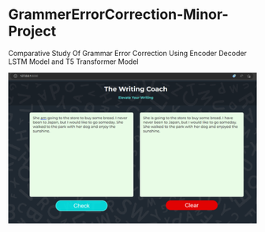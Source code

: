 # GrammerErrorCorrection-Minor-Project

Comparative Study Of Grammar Error Correction Using
Encoder Decoder LSTM Model and T5 Transformer Model

![Output 1](Outputs/Output_1.png)
